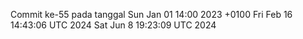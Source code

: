 Commit ke-55 pada tanggal Sun Jan 01 14:00 2023 +0100
Fri Feb 16 14:43:06 UTC 2024
Sat Jun  8 19:23:09 UTC 2024
